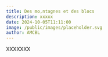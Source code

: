 ```yaml
---
title: Des mo,ntagnes et des blocs
description: xxxxx
date: 2024-10-05T11:11:00
image: /public/images/placeholder.svg
author: AMCBL
---
```

XXXXXXX
